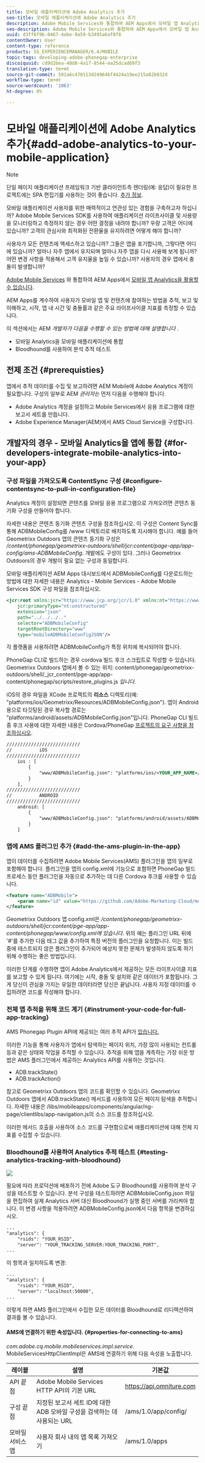 ```yaml
---
title: 모바일 애플리케이션에 Adobe Analytics 추가
seo-title: 모바일 애플리케이션에 Adobe Analytics 추가
description: Adobe Mobile Services와 통합하여 AEM Apps에서 모바일 앱 Analytics을 사용하는 방법에 대해 알려면 이 페이지를 따르십시오.
seo-description: Adobe Mobile Services와 통합하여 AEM Apps에서 모바일 앱 Analytics을 사용하는 방법에 대해 알려면 이 페이지를 따르십시오.
uuid: d3ff6f9b-0467-4abe-9a59-b3495a6af0f8
contentOwner: User
content-type: reference
products: SG_EXPERIENCEMANAGER/6.4/MOBILE
topic-tags: developing-adobe-phonegap-enterprise
discoiquuid: cd9d2bea-48d8-4a17-8544-ea25dcad69f3
translation-type: tm+mt
source-git-commit: 501a6c470113d249646f4424a19ee215a82b032d
workflow-type: tm+mt
source-wordcount: '1063'
ht-degree: 0%

---
```



# 모바일 애플리케이션에 Adobe Analytics 추가{#add-adobe-analytics-to-your-mobile-application}

>[!NOTE]
>
>단일 페이지 애플리케이션 프레임워크 기반 클라이언트측 렌더링(예: 응답)이 필요한 프로젝트에는 SPA 편집기를 사용하는 것이 좋습니다. [추가 정보](/help/sites-developing/spa-overview.md).

모바일 애플리케이션 사용자를 위한 매력적이고 연관성 있는 경험을 구축하고자 하십니까? Adobe Mobile Services SDK를 사용하여 애플리케이션 라이프사이클 및 사용량을 모니터링하고 측정하지 않는 경우 어떤 결정을 내려야 합니까? 우량 고객은 어디에 있습니까? 고객의 관심사와 최적화된 전환율을 유지하려면 어떻게 해야 합니까?

사용자가 모든 컨텐츠에 액세스하고 있습니까? 그들은 앱을 포기합니까, 그렇다면 어디에 있습니까? 얼마나 자주 앱에서 유지되며 얼마나 자주 앱을 다시 사용해 보게 됩니까? 어떤 변경 사항을 적용해서 고객 유지율을 높일 수 있습니까? 사용자의 경우 앱에서 충돌이 발생합니까?

[Adobe Mobile Services](https://www.adobe.com/ca/solutions/digital-analytics/mobile-web-apps-analytics.html) 와 통합하여 AEM Apps에서 [모바일 앱 Analytics을 활용할 수 있습니다](https://www.adobe.com/marketing-cloud/mobile-marketing.html).

AEM Apps를 계수하여 사용자가 모바일 앱 및 컨텐츠에 참여하는 방법을 추적, 보고 및 이해하고, 시작, 앱 내 시간 및 충돌률과 같은 주요 라이프사이클 지표를 측정할 수 있습니다.

이 섹션에서는 AEM *개발자가 다음을 수행할 수 있는 방법에 대해 설명합니다* .

* 모바일 Analytics을 모바일 애플리케이션에 통합
* Bloodhound를 사용하여 분석 추적 테스트

## 전제 조건 {#prerequisties}

앱에서 추적 데이터를 수집 및 보고하려면 AEM Mobile에 Adobe Analytics 계정이 필요합니다. 구성의 일부로 AEM *관리자는* 먼저 다음을 수행해야 합니다.

* Adobe Analytics 계정을 설정하고 Mobile Services에서 응용 프로그램에 대한 보고서 세트를 만듭니다.
* Adobe Experience Manager(AEM)에서 AMS Cloud Service을 구성합니다.

## 개발자의 경우 - 모바일 Analytics을 앱에 통합 {#for-developers-integrate-mobile-analytics-into-your-app}

### 구성 파일을 가져오도록 ContentSync 구성 {#configure-contentsync-to-pull-in-configuration-file}

Analytics 계정이 설정되면 콘텐츠를 모바일 응용 프로그램으로 가져오려면 콘텐츠 동기화 구성을 만들어야 합니다.

자세한 내용은 콘텐츠 동기화 콘텐츠 구성을 참조하십시오. 이 구성은 Content Sync를 통해 ADBMobileConfig를 /www 디렉토리로 배치하도록 지시해야 합니다. 예를 들어 Geometrixx Outdoors 앱의 콘텐츠 동기화 구성은 */content/phonegap/geometrixx-outdoors/shell/jcr:content/page-app/app-config/ams-ADBMobileConfig*. 개발에도 구성이 있다. 그러나 Geometrixx Outdoors의 경우 개발이 필요 없는 구성과 동일합니다.

모바일 애플리케이션 AEM Apps 대시보드에서 ADBMobileConfig를 다운로드하는 방법에 대한 자세한 내용은 Analytics - Mobile Services - Adobe Mobile Services SDK 구성 파일을 참조하십시오.

```xml
<jcr:root xmlns:jcr="https://www.jcp.org/jcr/1.0" xmlns:nt="https://www.jcp.org/jcr/nt/1.0"
    jcr:primaryType="nt:unstructured"
    extension="json"
    path="../../../.." 
    selector="ADBMobileConfig"
    targetRootDirectory="www"
    type="mobileADBMobileConfigJSON"/>
```

각 플랫폼을 사용하려면 ADBMobileConfig가 특정 위치에 복사되어야 합니다.

PhoneGap CLI로 빌드하는 경우 cordova 빌드 후크 스크립트로 작성할 수 있습니다. Geometrixx Outdoors 앱에서 볼 수 있는 위치: content/phonegap/geometrixx-outdoors/shell/_jcr_content/pge-app/app-content/phonegap/scripts/restore_plugins.js *입니다.*

iOS의 경우 파일을 XCode 프로젝트의 **리소스** 디렉토리(예: &quot;platforms/ios/Geometrixx/Resources/ADBMobileConfig.json&quot;). 앱이 Android용으로 타깃팅된 경우 복사할 경로는 &quot;platforms/android/assets/ADBMobileConfig.json&quot;입니다. PhoneGap CLI 빌드 중 후크 사용에 대한 자세한 내용은 Cordova/PhoneGap [프로젝트의 요구 사항을 참조하십시오](https://devgirl.org/2013/11/12/three-hooks-your-cordovaphonegap-project-needs/).

```xml
///////////////////////////
//          iOS
///////////////////////////
    ios : [
        {
            "www/ADBMobileConfig.json": "platforms/ios/<YOUR_APP_NAME>/Resources/ADBMobileConfig.json"
        }
    ],
///////////////////////////
//          ANDROID
///////////////////////////
    android: [
        {
            "www/ADBMobileConfig.json": "platforms/android/assets/ADBMobileConfig.json"
        }
    ]
```

### 앱에 AMS 플러그인 추가 {#add-the-ams-plugin-in-the-app}

앱이 데이터를 수집하려면 Adobe Mobile Services(AMS) 플러그인을 앱의 일부로 포함해야 합니다. 플러그인을 앱의 config.xml에 기능으로 포함하면 PhoneGap 빌드 프로세스 동안 플러그인을 자동으로 추가하는 데 다른 Cordova 후크를 사용할 수 있습니다.

```xml
<feature name="ADBMobile">
    <param name="id" value="https://github.com/Adobe-Marketing-Cloud/mobile-services#0482f9cedf90c98a8d4b07219ece1933b2e46a60"/>
</feature>
```

Geometrixx Outdoors 앱 config.xml은 */content/phonegap/geometrixx-outdoors/shell/jcr:content/pge-app/app-content/phonegap/www/config.xml에 있습니다*. 위의 예는 플러그인 URL 뒤에 &#39;#&#39;를 추가한 다음 태그 값을 추가하여 특정 버전의 플러그인을 요청합니다. 이는 빌드 중에 테스트되지 않은 플러그인이 추가되어 예상치 못한 문제가 발생하지 않도록 하기 위해 수행하는 좋은 방법입니다.

이러한 단계를 수행하면 앱이 Adobe Analytics에서 제공하는 모든 라이프사이클 지표를 보고할 수 있게 됩니다. 여기에는 시작, 충돌 및 설치와 같은 데이터가 포함됩니다. 그게 당신이 관심을 가지는 유일한 데이터라면 당신은 끝납니다. 사용자 지정 데이터를 수집하려면 코드를 작성해야 합니다.

### 전체 앱 추적을 위해 코드 계기 {#instrument-your-code-for-full-app-tracking}

AMS Phonegap Plugin API에 제공되는 여러 추적 API가 [있습니다.](https://docs.adobe.com/content/help/en/mobile-services/ios/phonegap-ios/phonegap-methods.html)

이러한 기능을 통해 사용자가 앱에서 탐색하는 페이지 위치, 가장 많이 사용되는 컨트롤 등과 같은 상태와 작업을 추적할 수 있습니다. 추적을 위해 앱을 계측하는 가장 쉬운 방법은 AMS 플러그인에서 제공하는 Analytics API를 사용하는 것입니다.

* ADB.trackState()
* ADB.trackAction()

참고로 Geometrixx Outdoors 앱의 코드를 확인할 수 있습니다. Geometrixx Outdoors 앱에서 ADB.trackState() 메서드를 사용하여 모든 페이지 탐색을 추적합니다. 자세한 내용은 /libs/mobileapps/components/angular/ng-page/clientlibs/app-navigation.js의 소스 코드를 참조하십시오.

이러한 메서드 호출을 사용하여 소스 코드를 구현함으로써 애플리케이션에 대해 전체 지표를 수집할 수 있습니다.

### Bloodhound를 사용하여 Analytics 추적 테스트  {#testing-analytics-tracking-with-bloodhound}

![](do-not-localize/chlimage_1.jpeg)

<!--NOTE TO WRITER: Reference to Bloodhound no longer valid. Bloodhound is EOL. Russell Whitchurch can provide details/alternate options.-->

필요에 따라 프로덕션에 배포하기 전에 Adobe 도구 Bloodhound를 사용하여 분석 구성을 테스트할 수 있습니다. 분석 구성을 테스트하려면 ADBMobileConfig.json 파일을 편집하여 실제 Analytics 서버 대신 Bloodhound가 실행 중인 서버를 가리켜야 합니다. 이 변경 사항을 적용하려면 ADBMobileConfig.json에서 다음 항목을 변경하십시오.

```xml
...
"analytics": {
    "rsids": "YOUR_RSID",
    "server": "YOUR_TRACKING_SERVER:YOUR_TRACKING_PORT",
...
```

이 항목과 일치하도록 변경:

```xml
...
"analytics": {
    "rsids": "YOUR_RSID",
    "server": "localhost:50000",
...
```

이렇게 하면 AMS 플러그인에서 수집한 모든 데이터를 Bloodhound로 리디렉션하여 결과를 볼 수 있습니다.

#### AMS에 연결하기 위한 속성입니다. {#properties-for-connecting-to-ams}

*com.adobe.cq.mobile.mobileservices.impl.service.* MobileServicesHttpClientImpl은 AMS에 연결하기 위해 다음 속성을 노출합니다.

| **레이블** | **설명** | **기본값** |
|---|---|---|
| API 끝점 | Adobe Mobile Services HTTP API의 기본 URL | https://api.omniture.com |
| 구성 끝점 | 지정된 보고서 세트 ID에 대한 ADB 모바일 구성을 검색하는 데 사용되는 URL | /ams/1.0/app/config/ |
| 모바일 서비스 앱 | 사용자 회사 내의 앱 목록 가져오기 | /ams/1.0/apps |

